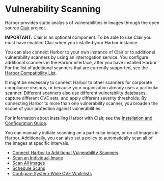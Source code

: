 # Vulnerability Scanning

Harbor provides static analysis of vulnerabilities in images through the open source [Clair](https://github.com/coreos/clair) project. 

**IMPORTANT**: Clair is an optional component. To be able to use Clair you must have enabled Clair when you installed your Harbor instance. 

You can also connect Harbor to your own instance of Clair or to additional vulnerability scanners by using an interrogation service. You configure additional scanners in the Harbor interface, after you have installed Harbor. For the list of additional scanners that are currently supported, see the [Harbor Compatibility List](harbor_compatibility_list.md#scanner-adapters).

It might be necessary to connect Harbor to other scanners for corporate compliance reasons, or because your organization already uses a particular scanner. Different scanners also use different vulnerability databases, capture different CVE sets, and apply different severity thresholds. By connecting Harbor to more than one vulnerability scanner, you broaden the scope of your protection against vulnerabilities.

For information about installing Harbor with Clair, see the [Installation and Configuration Guide](installation_guide.md). 

You can manually initiate scanning on a particular image, or on all images in Harbor. Additionally, you can also set a policy to automatically scan all of the images at specific intervals.

- [Connect Harbor to Additional Vulnerability Scanners](pluggable_scanners.md)
- [Scan an Individual Image](scan_individual_image.md)
- [Scan All Images](scan_all_images.md)
- [Schedule Scans](schedule_scans.md)
- [Configure System-Wide CVE Whitelists](configure_system_whitelist.md)

